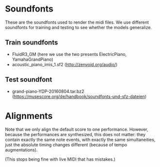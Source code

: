 # Soundfonts

These are the soundfonts used to render the midi files.
We use different soundfonts for training and testing to see whether the models generalize.

## Train soundfonts

- FluidR3_GM (here we use the two presents ElectricPiano, YamahaGrandPiano)
- acoustic_piano_imis_1.sf2 (http://zenvoid.org/audio/)

## Test soundfont

- grand-piano-YDP-20160804.tar.bz2 (https://musescore.org/de/handbook/soundfonts-und-sfz-dateien)

# Alignments

Note that we only align the default score to one performance. However, because
the performances are synthesized, this does not matter: they contain
exactly the same note events, with exactly the same simultaneities,
just the absolute timing changes different (because of tempo augmentations).

(This stops being fine with live MIDI that has mistakes.)
